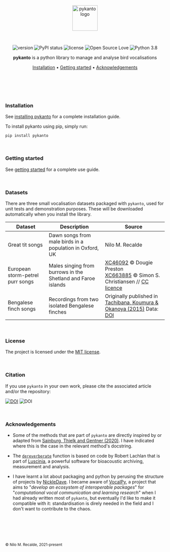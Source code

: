 <br>
<br>
<div align='center'>

<a href="https://nilomr.github.io/pykanto">
    <img src="https://raw.githubusercontent.com/nilomr/pykanto/2c1613a928c4f98ce982176e52ddadc23e043834/docs/custom/pykanto-logo-grey-04.svg?token=AOQJBIQLQ4VKUF4V7NFYLKTD3TWVG" alt="pykanto logo" title="pykanto" height="80" style="padding-bottom:1em !important;" />
</a>

<br>
<br>

![version](https://img.shields.io/badge/package_version-0.1.2-orange)
![PyPI status](https://img.shields.io/pypi/status/ansicolortags.svg)
![license](https://img.shields.io/github/license/mashape/apistatus.svg)
![Open Source Love](https://img.shields.io/badge/open%20source-♡-lightgrey)
![Python 3.8](https://img.shields.io/badge/python-3.8%20|%203.9%20|%203.10-blue.svg)

**pykanto** is a python library to manage and analyse bird vocalisations

[Installation](#installation) •
[Getting started](#getting-started) •
[Acknowledgements](#acknowledgements)
# ㅤ

</div>

### Installation

See [installing pykanto](https://nilomr.github.io/pykanto/_build/html/contents/installation.html) for a complete installation guide.

To install pykanto using pip, simply run:
```
pip install pykanto
```
<br>

### Getting started

See [getting
started](https://nilomr.github.io/pykanto) for a
complete use guide.

<br>

### Datasets
There are three small vocalisation datasets packaged with `pykanto`, used
for unit tests and demonstration purposes. These will be downloaded automatically
when you install the library.

| Dataset                          | Description                                                  | Source                                                                                                                                                                                              |
| -------------------------------- | ------------------------------------------------------------ | --------------------------------------------------------------------------------------------------------------------------------------------------------------------------------------------------- |
| Great tit songs                  | Dawn songs from male birds in a population in Oxford, UK     | Nilo M. Recalde                                                                                                                                                                                     |
| European storm-petrel purr songs | Males singing from burrows in the Shetland and Faroe islands | [XC46092](https://xeno-canto.org/46092) © Dougie Preston <br> [XC663885](https://xeno-canto.org/663885) © Simon S. Christiansen // [CC licence](https://creativecommons.org/licenses/by-nc-nd/2.5/) |
| Bengalese finch songs            | Recordings from two isolated Bengalese finches               | Originally published in [Tachibana, Koumura & Okanoya (2015)](https://link.springer.com/article/10.1007/s00359-015-1046-z) Data: [DOI](https://osf.io/r6paq/)                                       |

<br>

### License
The project is licensed under the [MIT license](./LICENSE).

<br>

### Citation
If you use `pykanto` in your own work, please cite the associated article and/or
the repository:

[![DOI](https://sandbox.zenodo.org/badge/239354937.svg)](https://sandbox.zenodo.org/badge/latestdoi/239354937)
![DOI](https://img.shields.io/badge/DOI-coming%20soon-yellow)

<br>

### Acknowledgements

- Some of the methods that are part of `pykanto` are directly inspired by or adapted from
[Sainburg, Thielk and Gentner
(2020)](https://doi.org/10.1371/journal.pcbi.1008228). I have indicated where
this is the case in the relevant method's docstring.

- The
[`dereverberate`](https://github.com/nilomr/pykanto/blob/b11f3b59301f444f8098d76da96cc87bd9cb624b/pykanto/signal/filter.py#L14)
function is based on code by Robert Lachlan that is part of
[Luscinia](https://rflachlan.github.io/Luscinia/), a powerful software for
bioacoustic archiving, measurement and analysis.
  
- I have learnt a lot about packaging and python by perusing the structure of
projects by [NickleDave](https://github.com/NickleDave/NickleDave). I became
aware of [VocalPy](https://github.com/vocalpy), a project that aims to "_develop
an ecosystem of interoperable packages_" for "_computational vocal
communication and learning research_" when I
had already written most of `pykanto`, but eventually I'd like to make it
compatible with it: standardisation is
direly needed in the field and I don't want to contribute to the chaos.


# ㅤ
<sub>© Nilo M. Recalde, 2021-present</sub>


